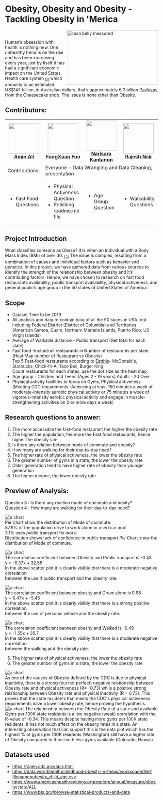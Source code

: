 # Obesity, Obesity and Obesity - Tackling Obesity in 'Merica 
<img src="https://www.news-medical.net/image.axd?picture=2020%2F8%2Fshutterstock_348926726.jpg" alt="man belly measured" width="300" height="180" align="right">

<br>
<p style="text-align:left;">
Human’s obsession with health is nothing new. One unhealthy trend is on the rise and has been increasing every year, just by itself it has had a significant economic impact on the United States Health care system <a href="https://www.cdc.gov/obesity/adult/causes.html"><sub>[1]<sub/><a/> which amounts to an estimated US$147 billion, in Australian dollars, that’s approximately 6.3 billion <a href="https://www.cheesecake.com.au/our-cakes/everyday-delights/pavlova-dressed">Pavlovas<a/> from the Cheesecake shop. The issue is none other than Obesity. 
</p>

## Contributors:

<table>
  <tr>
    <td align="center"><a href="https://github.com/AminSundrani"><img src="https://avatars.githubusercontent.com/u/80196469?v=4" width="100px;" alt=""/><br /><b>Amin Ali</b></a></td>
    <td align="center"><a href="https://github.com/foofx88"><img src="https://avatars.githubusercontent.com/u/78995824?v=4" width="100px;" alt=""/><br /><b>FangXuan Foo</b></a><br /></td>
    <td align="center"><a href="https://github.com/knarisara"><img src="https://avatars.githubusercontent.com/u/49220329?v=4" width="100px;" alt=""/><br /><b>Narisara Kantanon</b></a><br /></td>
    <td align="center"><a href="https://github.com/rajeshnair1984"><img src="https://avatars.githubusercontent.com/u/77108751?v=4" width="100px;" alt=""/><br /><b>Rajesh Nair</b></a><br /></td> 
  </tr>
  <tr><td align="left">Contributions:</td>
  <td colspan="3">Everyone - Data Wrangling and Data Cleaning, presentation</td></tr> 

<td align="left"> <! --Amin Ali's contributions -->
      <ul align="left"> 
      <li>Fast Food Questions</li>
      </ul></td>
<td align="left"> <! --FX Foo's contributions -->     
      <ul align="left">
      <li>Physical Activeness Question</li> 
      <li>Polishing readme.md file</li>
      </ul></td>
<td align="center"> <! --Narisara's contributions -->      
      <ul align="left">
      <li>Age Group Question</li>
      </ul></td>
 <td align="center"> <! --Rajesh's contributions -->    
      <ul align="left">
      <li>Walkability Questions</li>
      </ul></td>
  </tr>
<table />

## Project Introduction
What classifies someone as Obese? It is when an individual with a Body Mass Index (BMI) of over 30.  <a href="https://www.nhs.uk/conditions/obesity/diagnosis/"><sub>[2]<sub/><a/> The issue is complex, resulting from a combination of causes and individual factors such as behavior and genetics. In this project, we have gathered data from various sources to identify the strength of the relationship between obesity and it’s contributing factors. Hence, we have chosen to research on fast food restaurants availability, public transport availability, physical activeness, and general public’s age group in the 50 states of United States of America.
  
## Scope
<ul>
<li>Dataset Time to be 2019</li>
<li>All analysis and data to contain data of all the 50 states in USA, not including Federal District (District of Columbia) and Territories (American Samoa, Guam, Northern Mariana Islands, Puerto Rico, US Virgin Islands) </li>
<li>Average of Walkable distance - Public transport (Get total for each state) </li>
<li>Fast food -Include all restaurants in Number of restaurants per state (Heat Map number of Restaurant vs Obesity) <br> 
Top 5 Fast-food restaurants according to <sub><a href="https://www.eatthis.com/most-popular-fast-food-chains/">Eatthis</a></sub>- McDonald's, Starbucks, Chick-fil-A, Taco Bell, Burger King <br>
Count restaurants for each states, use the dot size as the heat map. </li>
<li>Age group - Children and Teens (Ages 2 - 19 years) Adults - 20 Over</li> 
<li>Physical activity facilities to focus on Gyms, Physical activeness (Meeting CDC requirements -Achieving at least 150 minutes a week of moderate-intensity aerobic physical activity or 75 minutes a week of vigorous-intensity aerobic physical activity and engage in muscle-strengthening activities on 2 or more days a week) </li>
</ul>
  
## Research questions to answer:
1.	The more accessible the fast-food restaurant the higher the obesity rate
2.	The higher the population, the more the Fast food restaurants, hence higher the obesity rate
3.	Is there any relation between mode of commute and obesity?
4.	How many are walking for their day-to-day need?
5.	The higher rate of physical activeness, the lower the obesity rate
6.	The greater number of gyms in a state, the lower the obesity rate
7.	Older generation tend to have higher rate of obesity than younger generation
8.	The higher income, the lower obesity rate

## Preview of Analysis:

Question 3 : Is there any realtion mode of commute and besity?  
Question 4 : How many are walking for their day-to-day need?  

![a chart](project_image/commutemode.png)  
Pie Chart show the distribution of Mode of commute.  
87.9% of the population drive to work alone or used car pool.  
3.1% uses public transport for work.  
Distribution shows lack of confidence in public transport.Pie Chart show the distribution of Mode of commute.  


![a chart](project_image/publictransportVSobesity_line.png)  
The correlation coefficient between Obesity and Public transport is -0.43  
y = -0.37x + 32.56  
In the above scatter plot,it is clearly visibly that there is a moderate negative correlation   
between the use if public transport and the obesity rate.

![a chart](project_image/dorvealoneVSobesity_line.png)  
The correlation coefficient between obesity and Drove alone is 0.68  
y = 0.47x + -5.45  
In the above scatter plot,it is clearly visibly that there is a strong positive correlation   
between the use of personal vehicle and the obesity rate.

![a chart](project_image/WalkedVSobesity_line.png)  
The correlation coefficient between obesity and Walked is -0.49  
y = -1.55x + 35.7  
In the above scatter plot,it is clearly visibly that there is a moderate negative correlation   
between the walking and the obesity rate. 

5.	The higher rate of physical activeness, the lower the obesity rate
6.	The greater number of gyms in a state, the lower the obesity rate

![a chart](Output/obese_vs_active.png)  
As one of the causes of Obesity defined by the CDC is due to physical inactivity, there is a strong (but not perfect) negative relationship between Obesity rate and physical activeness (R= -0.73) while a positive strong relationship between Obesity rate and physical inactivity (R = 0.73). This proves that the state residents that meets the CDC's physical activeness requirements have a lower obesity rate, hence proving the hypothesis.
![a chart](Output/obese_vs_gyms.png)
The relationship between the Obesity Rate of a state and available Gyms per 100K state residents is a low negative (weak) correlation with the R-value of -0.34. This means despite having more gyms per 100K state residents, it has not much affect on the obesity rates in a state. An interesting observation that can support this is the data plot which has the highest % of gyms per 100K residents (Washington) still have a higher rate of Obesity compared to those with less gyms available (Colorado, Hawaii)
## Datasets used
-	https://open.cdc.gov/apis.html
-	https://data.world/health/childhood-obesity-in-theus/workspace/file?filename=obesity_child_age.csv
-	https://www.americashealthrankings.org/explore/annual/measure/obesity/state/ALL
- https://www.bts.gov/browse-statistical-products-and-data
